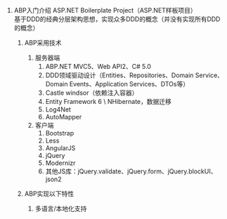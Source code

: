 1. ABP入门介绍 ASP.NET Boilerplate Project（ASP.NET样板项目）
    <br/>基于DDD的经典分层架构思想，实现众多DDD的概念（并没有实现所有DDD的概念）
   
   1. ABP采用技术
      1. 服务器端
         1. ABP.NET MVC5、Web API2、C# 5.0
         2. DDD领域驱动设计（Entities、Repositories、Domain Service、Domain Events、Application Services、DTOs等）
         3. Castle windsor（依赖注入容器）
         4. Entity Framework 6 \ NHibernate，数据迁移
         5. Log4Net
         6. AutoMapper
      2. 客户端
         1. Bootstrap
         2. Less
         3. AngularJS
         4. jQuery
         5. Modernizr
         6. 其他JS库：jQuery.validate、jQuery.form、jQuery.blockUI、json2
   
   2. ABP实现以下特性
      1. 多语言/本地化支持
